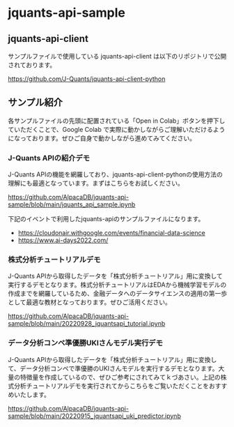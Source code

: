 # jquants-api-sample

## jquants-api-client

サンプルファイルで使用している jquants-api-client は以下のリポジトリで公開されております。

https://github.com/J-Quants/jquants-api-client-python

## サンプル紹介

各サンプルファイルの先頭に配置されている「Open in Colab」ボタンを押下していただくことで、Google Colab で実際に動かしながらご理解いただけるようになっております。ぜひご自身で動かしながら進めてみてください。

### J-Quants APIの紹介デモ

J-Quants APIの機能を網羅しており、jquants-api-client-pythonの使用方法の理解にも最適となっています。まずはこちらをお試しください。

https://github.com/AlpacaDB/jquants-api-sample/blob/main/jquants_api_sample.ipynb

下記のイベントで利用したjquants-apiのサンプルファイルになります。

- https://cloudonair.withgoogle.com/events/financial-data-science
- https://www.ai-days2022.com/

### 株式分析チュートリアルデモ

J-Quants APIから取得したデータを「株式分析チュートリアル」用に変換して実行するデモとなります。株式分析チュートリアルはEDAから機械学習モデルの作成までを網羅しているため、金融データへのデータサイエンスの適用の第一歩として最適な教材となっております。ぜひご活用ください。

https://github.com/AlpacaDB/jquants-api-sample/blob/main/20220928_jquantsapi_tutorial.ipynb

### データ分析コンペ準優勝UKIさんモデル実行デモ

J-Quants APIから取得したデータを「株式分析チュートリアル」用に変換して、データ分析コンペで準優勝のUKIさんモデルを実行するデモとなります。大量の特徴量を作成しているので、ぜひご参考にされてみてｋづあさい。上記の株式分析チュートリアルデモを実行されてからこちらをご覧いただくことをおすすめいたします。

https://github.com/AlpacaDB/jquants-api-sample/blob/main/20220915_jquantsapi_uki_predictor.ipynb

